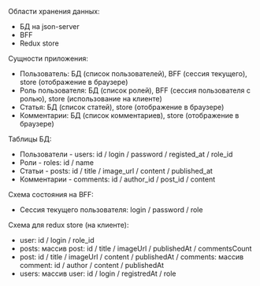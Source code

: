 Области хранения данных:

- БД на json-server
- BFF
- Redux store

Сущности приложения:

- Пользователь: БД (список пользователей), BFF (сессия текущего), store (отображение в браузере)
- Роль пользователя: БД (список ролей), BFF (сессия пользователя с ролью), store (использование на клиенте)
- Статья: БД (список статей), store (отображение в браузере)
- Комментарии: БД (список комментариев), store (отображение в браузере)

Таблицы БД:

- Пользователи - users: id / login / password / registed_at / role_id
- Роли - roles: id / name
- Статьи - posts: id / title / image_url / content / published_at
- Комментарии - comments: id / author_id / post_id / content

Схема состояния на BFF:

- Сессия текущего пользователя: login / password / role

Схема для redux store (на клиенте):

- user: id / login / role_id
- posts: массив post: id / title / imageUrl / publishedAt / commentsCount
- post: id / title / imageUrl / content / publishedAt / comments: массив comment: id / author / content / publishedAt
- users: массив user: id / login / registredAt / role
